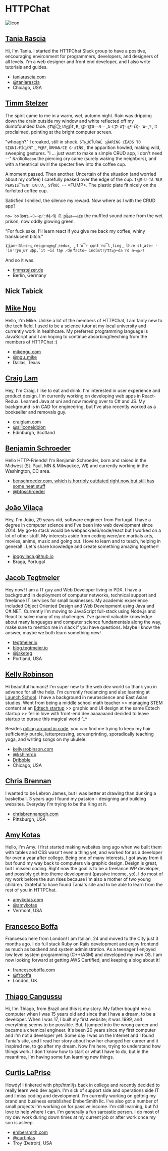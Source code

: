 # HTTPChat
![Icon](https://raw.githubusercontent.com/httpchat/httpchat.github.io/master/images/http-small.png)

## [Tania Rascia](https://github.com/taniarascia)

Hi, I'm Tania. I started the HTTPChat Slack group to have a positive, encouraging environment for programmers, developers, and designers of all levels. I'm a web designer and front end developer, and I also write tutorials and guides.

- [taniarascia.com](https://www.taniarascia.com)
- [@taniarascia](https://twitter.com/taniarascia)
- Chicago, USA

## [Timm Stelzer](https://github.com/tstelzer)

The spirit came to me in a warm, wet, autumn night. Rain was dripping down the drain outside my window and white reflected off my dumbfounded face.
`Ş͠TR͟͏̸I͠C͢͠T̵͢ ƯN̴͜I͢D͞͠I̢R̢E͘͜͟C̴T̸̛͜IO͏̶̵N̵̶̡A͏̶L҉ ̢͝D̛AŢ̛A͢F̵L͠Ǫ̛͘W̴̧͘!`, it proclaimed, pointing at the bright computer screen.

"whoagh?" I croaked, still in shock. `STR͟UCT́URAL̕ S͜H́ARING L͞E͏ADS TO SI҉GNI̷FÍC͟A͝NT̨ ̢PE͜RF̢ÒRMAN̸CE͏ ͏G̛A͞I͏N̕S̡` the apparition howled, making wild, sweeping gestures.
"I ... just want to make a simple CRUD app, I don't need --" `N̸O͠OO͠Ooooo̧` the piercing cry came (surely waking the neighbors), and with a theatrical swirl the specter flew into the coffee cup.

A moment passed. Then another. Uncertain of the situation (and worried about my coffee) I carefully peaked over the edge of the cup. `IM͟M̶U̵T͝A͘BLE ṔERSIS͡TENT DAT̸A̡ ͏S̀T͠RÚC̀ --` \<FUMP>. The plastic plate fit nicely on the forfeited coffee cup.

Satisfied I smiled, the silence my reward. Now where as I with the CRUD app?

`no̶͘oo ͝͠d̴͢oņ'̕͟҉t͢ ̵ù̵̴p̸̧̛d̨á̷t̵͞͝ȩ ́i͠n͟ ͏p̧l͠҉a͜͜a͢a̶̶á͢c҉e` the muffled sound came from the wet prison, now oddly glowing green.

"For fuck sake, I'll learn react if you give me back my coffee, whiny translucent bitch."

`i҉ ͟c̀an̴ ͞al̶s̶o͜ reco͟m̵m͜en͟d͞ redux̢ ̢f͘o͡r çǫnt͘ro͡l̡ling̡ t̀h̷e st̡ate̵ ̛in̛ ҉yo̡ưr a͝p̕p,̕ it ̶i̕ś t́h͜e ̷d̨e ͠facto̶ indùstry͝ ͞sta͢n̶da͘rd n̵o͟w̷!`

And so it was.

- [timmstelzer.de](https://www.timmstelzer.de)
- Berlin, Germany

## Nick Tabick

## [Mike Ngu](https://github.com/mikengu)

Hello, I'm Mike. Unlike a lot of the members of HTTPChat, I am fairly new to the tech field. I used to be a science tutor at my local university and currently work in healthcare. My preferred programming language is JavaScript and I am hoping to continue absorbing/leeching from the members of HTTPChat :)

- [mikengu.com](http://www.mikengu.com)
- [@ngu_mike](https://twitter.com/ngu_mike)
- Dallas, Texas

## [Craig Lam](https://github.com/siliconeidolon)

Hey, I'm Craig. I like to eat and drink. I'm interested in user experience and product design. I'm currently working on developing web apps in React-Redux. Learned Java at uni and now moving over to C# and JS. My background is in CAD for engineering, but I've also recently worked as a bookseller and removals guy.

- [craiglam.com](http://www.craiglam.com)
- [@siliconeidolon](https://twitter.com/siliconeidolon)
- Edinburgh, Scotland

## [Benjamin Schroeder](https://github.com/btpschroeder)

Hello HTTP-Friends! I'm Benjamin Schroeder, born and raised in the Midwest (St. Paul, MN & Milwaukee, WI) and currently working in the Washington, DC area.

- [benschroeder.com, which is horribly outdated right now but still has some neat stuff](http://benschroeder.com)
- [@btpschroeder](https://twitter.com/btpschroeder)

## [João Vilaça](https://github.com/jpggvilaca)

Hey, I'm João, 29 years old, software engineer from Portugal. I have a degree in computer science and I've been into web development since 2014. My go-to stack would be webpack/es6/node/react but I worked on a lot of other stuff. My interests aside from coding were/are martials arts, movies, anime, music and going out. I love to learn and to teach, helping in general! . Let's share knowledge and create something amazing together!
- [jpggvilaca.github.io](http://jpggvilaca.github.io)
- Braga, Portugal

## [Jacob Tegtmeier](https://github.com/jtegtmeier)

Hey now! I am a IT guy and Web Developer living in PDX. I have a background in deployment of computer networks, technical support and freelance IT services for small businesses. My academic experience included Object Oriented Design and Web Development using Java and C#.NET. Currently I'm moving to JavaScript full-stack using Node.js and React to solve many of my challenges. I've gained valuable knowledge about many languages and computer science fundamentals along the way, make sure to mention me in slack if you have questions. Maybe I know the answer, maybe we both learn something new!

- [tegtmeier.io](http://tegtmeier.io)
- [blog.tegtmeier.io](http://blog.tegtmeier.io)
- [@jaketeg](https://twitter.com/jaketeg)
- Portland, USA

## [Kelly Robinson](https://github.com/kshimrob)

Hi beautiful humanz! I'm super new to the web dev world so thank you in advance for all the help. I'm currently freelancing and also learning at [Launch School](https://www.launchschool.com). I have a background in neuroscience and East Asian studies. Went from being a middle school math teacher >> managing STEM content at an [Edtech startup](https://www.albert.io/) >> graphic and UI design at the same Edtech startup >> fell in love with front-end dev aaaaaaand decided to leave startup to pursue this magical world ^_^

Besides [rolling around in code](https://imgur.com/r/gifs/TI8F7nh), you can find me trying to keep my hair sufficiently purple, letterpressing, screenprinting, sporadically teaching yoga, and writing songs on my ukulele.

- [kellysrobinson.com](http://www.kellysrobinson.com)
- [@kshimrob](https://twitter.com/kshimrob)
- [Dribbble](https://dribbble.com/kshimrob)
- Chicago, USA

## [Chris Brennan](https://github.com/pizzapgh)

I wanted to be Lebron James, but I was better at drawing than dunking a basketball. 3 years ago I found my passion - designing and building websites. Everyday I'm trying to be the King at it.

- [chrisbrennanpgh.com](http://chrisbrennanpgh.com/)
- Pittsburgh, USA

## [Amy Kotas](https://github.com/amykotas/)

Hello,  I'm Amy. I first started making websites long ago when we built them with tables and CSS wasn't even a thing yet, and worked for as a developer for over a year after college. Being one of many interests, I got away from it but found my way back to computers via graphic design. Design is great, but I missed coding. Right now the goal is to be a freelance WP developer, and possibly get into theme development (passive income, yo). I do most of my work before the sun rises because I'm also a mother of two young children. Grateful to have found Tania's site and to be able to learn from the rest of you in HTTPChat.

- [amykotas.com](http://amykotas.com)
- [@amykotas](https://twitter.com/amykotas)
- Vermont, USA

## [Francesco Boffa](https://github.com/aomega08)

Francesco here from London! I am Italian, 24 and moved to the City just 3 months ago. I do full stack Ruby on Rails development and enjoy frontend as much as backend and system administration. As a teenager I enjoyed low level system programming (C++/ASM) and developed my own OS. I am now looking forward at getting AWS Certified, and keeping a blog about it!

- [francescoboffa.com](https://francescoboffa.com)
- [@frboffa](https://twitter.com/frboffa)
- London, UK

## [Thiago Cangussu](https://github.com/tscangussu)

Hi, I'm Thiago, from Brazil and this is my story. My father bought me a computer when I was 15 years old and since that I have a dream, to be a developer. When I was 17, I built my first website; it was 1999, and everything seems to be possible. But, I jumped into the wrong career and became a chemical engineer. It's been 20 years since my first computer and I'm not a developer yet. Some day I was on the Internet and I found Tania's site, and I read her story about how her changed her career and it inspired me, to go after my dream.
Now I'm here, trying to understand how things work. I don't know how to start or what I have to do, but in the meantime, I'm having some fun learning new things.

## [Curtis LaPrise](https://github.com/curtiplas/)

Howdy! I tinkered with php/html/js back in college and recently decided to really learn web dev again.  I'm sick of support side and operations side IT and I miss coding and development.  I'm currently working on gettnig my brand and business established EmberSmith llc.  I've also got a number of small projects I'm working on for passive income.  I'm still learning, but I'd love to help where I can.  I'm generally a fun sarcastic person.  I do most of my dev work during down times at my current job or after work once my son is asleep. 

- [embersmith.com](http://embersmith.com)
- [@curtiplas](https://twitter.com/curtiplas)
- Troy (Detroit), USA

[//]: # (Space at the end of the file)
<br><br>
